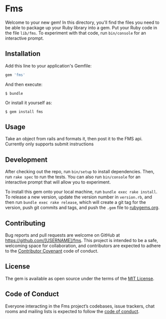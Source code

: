 # Fms

Welcome to your new gem! In this directory, you'll find the files you need to be able to package up your Ruby library into a gem. Put your Ruby code in the file `lib/fms`. To experiment with that code, run `bin/console` for an interactive prompt.

## Installation

Add this line to your application's Gemfile:

```ruby
gem 'fms'
```

And then execute:

    $ bundle

Or install it yourself as:

    $ gem install fms

## Usage

Take an object from rails and formats it, then post it to the FMS api. Currently only supports submit instructions

## Development

After checking out the repo, run `bin/setup` to install dependencies. Then, run `rake spec` to run the tests. You can also run `bin/console` for an interactive prompt that will allow you to experiment.

To install this gem onto your local machine, run `bundle exec rake install`. To release a new version, update the version number in `version.rb`, and then run `bundle exec rake release`, which will create a git tag for the version, push git commits and tags, and push the `.gem` file to [rubygems.org](https://rubygems.org).

## Contributing

Bug reports and pull requests are welcome on GitHub at https://github.com/[USERNAME]/fms. This project is intended to be a safe, welcoming space for collaboration, and contributors are expected to adhere to the [Contributor Covenant](http://contributor-covenant.org) code of conduct.

## License

The gem is available as open source under the terms of the [MIT License](https://opensource.org/licenses/MIT).

## Code of Conduct

Everyone interacting in the Fms project’s codebases, issue trackers, chat rooms and mailing lists is expected to follow the [code of conduct](https://github.com/[USERNAME]/fms/blob/master/CODE_OF_CONDUCT.md).
